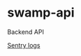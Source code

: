 # swamp-api

Backend API

[Sentry logs](https://swamp.sentry.io/issues/?groupStatsPeriod=auto&project=4505676561317888&query=is%3Aunresolved&sort=freq&statsPeriod=24h)
